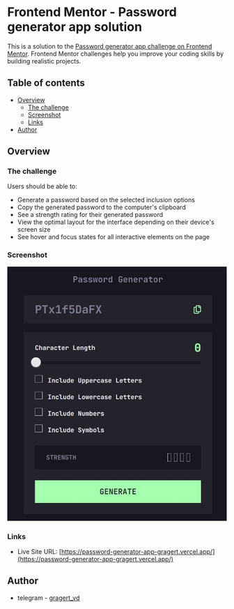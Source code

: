 # Frontend Mentor - Password generator app solution

This is a solution to the [Password generator app challenge on Frontend Mentor](https://www.frontendmentor.io/challenges/password-generator-app-Mr8CLycqjh). Frontend Mentor challenges help you improve your coding skills by building realistic projects. 

## Table of contents

- [Overview](#overview)
  - [The challenge](#the-challenge)
  - [Screenshot](#screenshot)
  - [Links](#links)
- [Author](#author)

## Overview

### The challenge

Users should be able to:

- Generate a password based on the selected inclusion options
- Copy the generated password to the computer's clipboard
- See a strength rating for their generated password
- View the optimal layout for the interface depending on their device's screen size
- See hover and focus states for all interactive elements on the page

### Screenshot

![](https://github.com/GragertVD/password-generator-app/blob/master/screenshot.JPG)


### Links

- Live Site URL: [https://password-generator-app-gragert.vercel.app/](https://password-generator-app-gragert.vercel.app/)

## Author

- telegram - [gragert_vd](https://t.me/gragert_vd)

